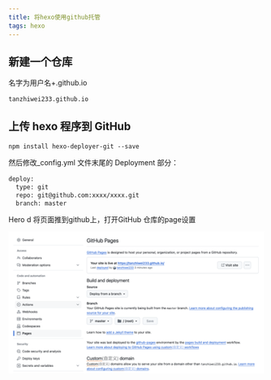 ```yaml
---
title: 将hexo使用github托管
tags: hexo
---
```


## 新建一个仓库

名字为用户名+.github.io

```
tanzhiwei233.github.io
```

## 上传 hexo 程序到 GitHub

```shell
npm install hexo-deployer-git --save
```

然后修改_config.yml 文件末尾的 Deployment 部分：

```shell
deploy:
  type: git
  repo: git@github.com:xxxx/xxxx.git
  branch: master
```

Hero d 将页面推到github上，打开GitHub 仓库的page设置

![image-20240606165606388](https://raw.githubusercontent.com/tanzhiwei233/picture/master/images/image-20240606165606388.png)